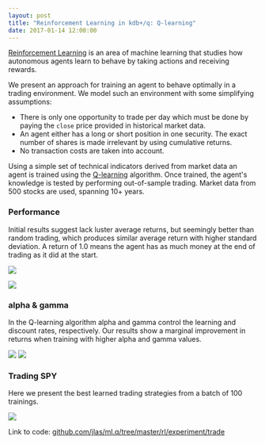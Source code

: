 ```yaml
---
layout: post
title: "Reinforcement Learning in kdb+/q: Q-learning"
date: 2017-01-14 12:00:00
---
```


[Reinforcement Learning](https://en.wikipedia.org/wiki/Reinforcement_learning)
is an area of machine learning that studies how autonomous agents learn to
behave by taking actions and receiving rewards.

We present an approach for training an agent to behave optimally in a trading
environment. We model such an environment with some simplifying assumptions:

 * There is only one opportunity to trade per day which must be done by paying
 the `close` price provided in historical market data.
 * An agent either has a long or short position in one security. The exact
 number of shares is made irrelevant by using cumulative returns.
 * No transaction costs are taken into account.

Using a simple set of technical indicators derived from market data an agent
is trained using the [Q-learning](https://en.wikipedia.org/wiki/Q-learning)
algorithm. Once trained, the agent's knowledge is tested by performing
out-of-sample trading. Market data from 500 stocks are used, spanning 10+ years.

### Performance

Initial results suggest lack luster average returns, but seemingly better than
random trading, which produces similar average return with higher standard
deviation. A return of 1.0 means the agent has as much money at the end of
trading as it did at the start.

[<img src="https://raw.githubusercontent.com/jlas/ml.q/master/rl/experiment/trade/results/return.png">](https://raw.githubusercontent.com/jlas/ml.q/master/rl/experiment/trade/results/return.png)

[<img src="https://raw.githubusercontent.com/jlas/ml.q/master/rl/experiment/trade/results/returnrand.png">](https://raw.githubusercontent.com/jlas/ml.q/master/rl/experiment/trade/results/returnrand.png)

### alpha & gamma

In the Q-learning algorithm alpha and gamma control the learning and discount
rates, respectively. Our results show a marginal improvement in returns when
training with higher alpha and gamma values.

[<img src="https://raw.githubusercontent.com/jlas/ml.q/master/rl/experiment/trade/results/alpha.png">](https://raw.githubusercontent.com/jlas/ml.q/master/rl/experiment/trade/results/alpha.png)
[<img src="https://raw.githubusercontent.com/jlas/ml.q/master/rl/experiment/trade/results/gamma.png">](https://raw.githubusercontent.com/jlas/ml.q/master/rl/experiment/trade/results/gamma.png)

### Trading SPY

Here we present the best learned trading strategies from a batch of 100 trainings.

[<img src="https://raw.githubusercontent.com/jlas/ml.q/master/rl/experiment/trade/results/topSPY.png">](https://raw.githubusercontent.com/jlas/ml.q/master/rl/experiment/trade/results/topSPY.png)

Link to code: [github.com/jlas/ml.q/tree/master/rl/experiment/trade](https://github.com/jlas/ml.q/tree/master/rl/experiment/trade)